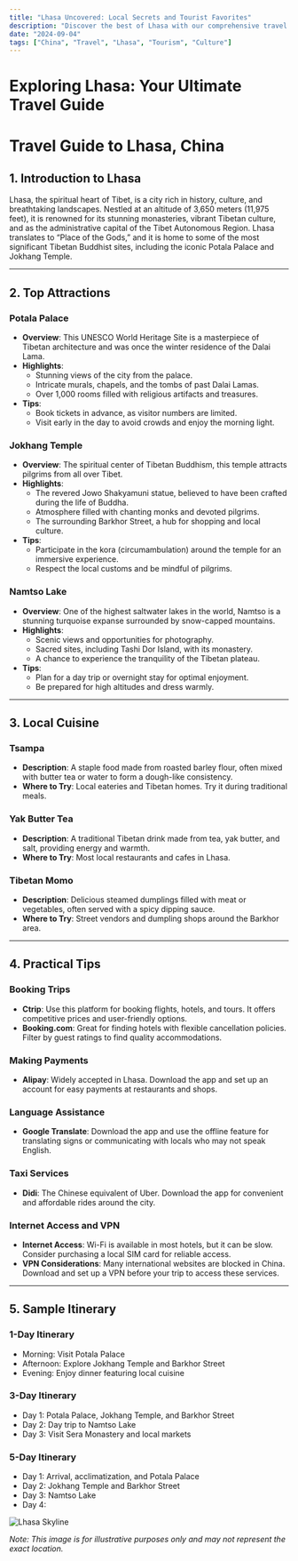 ```yaml
---
title: "Lhasa Uncovered: Local Secrets and Tourist Favorites"
description: "Discover the best of Lhasa with our comprehensive travel guide. Explore top attractions, savor local cuisine, and get insider tips for an unforgettable Chinese adventure."
date: "2024-09-04"
tags: ["China", "Travel", "Lhasa", "Tourism", "Culture"]
---
```


# Exploring Lhasa: Your Ultimate Travel Guide

# Travel Guide to Lhasa, China

## 1. Introduction to Lhasa
Lhasa, the spiritual heart of Tibet, is a city rich in history, culture, and breathtaking landscapes. Nestled at an altitude of 3,650 meters (11,975 feet), it is renowned for its stunning monasteries, vibrant Tibetan culture, and as the administrative capital of the Tibet Autonomous Region. Lhasa translates to “Place of the Gods,” and it is home to some of the most significant Tibetan Buddhist sites, including the iconic Potala Palace and Jokhang Temple.

---

## 2. Top Attractions

### Potala Palace
- **Overview**: This UNESCO World Heritage Site is a masterpiece of Tibetan architecture and was once the winter residence of the Dalai Lama. 
- **Highlights**: 
  - Stunning views of the city from the palace.
  - Intricate murals, chapels, and the tombs of past Dalai Lamas.
  - Over 1,000 rooms filled with religious artifacts and treasures.
- **Tips**: 
  - Book tickets in advance, as visitor numbers are limited.
  - Visit early in the day to avoid crowds and enjoy the morning light.

### Jokhang Temple
- **Overview**: The spiritual center of Tibetan Buddhism, this temple attracts pilgrims from all over Tibet.
- **Highlights**: 
  - The revered Jowo Shakyamuni statue, believed to have been crafted during the life of Buddha.
  - Atmosphere filled with chanting monks and devoted pilgrims.
  - The surrounding Barkhor Street, a hub for shopping and local culture.
- **Tips**: 
  - Participate in the kora (circumambulation) around the temple for an immersive experience.
  - Respect the local customs and be mindful of pilgrims.

### Namtso Lake
- **Overview**: One of the highest saltwater lakes in the world, Namtso is a stunning turquoise expanse surrounded by snow-capped mountains.
- **Highlights**: 
  - Scenic views and opportunities for photography.
  - Sacred sites, including Tashi Dor Island, with its monastery.
  - A chance to experience the tranquility of the Tibetan plateau.
- **Tips**: 
  - Plan for a day trip or overnight stay for optimal enjoyment.
  - Be prepared for high altitudes and dress warmly.

---

## 3. Local Cuisine

### Tsampa
- **Description**: A staple food made from roasted barley flour, often mixed with butter tea or water to form a dough-like consistency.
- **Where to Try**: Local eateries and Tibetan homes. Try it during traditional meals.

### Yak Butter Tea
- **Description**: A traditional Tibetan drink made from tea, yak butter, and salt, providing energy and warmth.
- **Where to Try**: Most local restaurants and cafes in Lhasa.

### Tibetan Momo
- **Description**: Delicious steamed dumplings filled with meat or vegetables, often served with a spicy dipping sauce.
- **Where to Try**: Street vendors and dumpling shops around the Barkhor area.

---

## 4. Practical Tips

### Booking Trips
- **Ctrip**: Use this platform for booking flights, hotels, and tours. It offers competitive prices and user-friendly options.
- **Booking.com**: Great for finding hotels with flexible cancellation policies. Filter by guest ratings to find quality accommodations.

### Making Payments
- **Alipay**: Widely accepted in Lhasa. Download the app and set up an account for easy payments at restaurants and shops. 

### Language Assistance
- **Google Translate**: Download the app and use the offline feature for translating signs or communicating with locals who may not speak English.

### Taxi Services
- **Didi**: The Chinese equivalent of Uber. Download the app for convenient and affordable rides around the city.

### Internet Access and VPN
- **Internet Access**: Wi-Fi is available in most hotels, but it can be slow. Consider purchasing a local SIM card for reliable access.
- **VPN Considerations**: Many international websites are blocked in China. Download and set up a VPN before your trip to access these services.

---

## 5. Sample Itinerary

### 1-Day Itinerary
- Morning: Visit Potala Palace
- Afternoon: Explore Jokhang Temple and Barkhor Street
- Evening: Enjoy dinner featuring local cuisine

### 3-Day Itinerary
- Day 1: Potala Palace, Jokhang Temple, and Barkhor Street
- Day 2: Day trip to Namtso Lake
- Day 3: Visit Sera Monastery and local markets

### 5-Day Itinerary
- Day 1: Arrival, acclimatization, and Potala Palace
- Day 2: Jokhang Temple and Barkhor Street
- Day 3: Namtso Lake
- Day 4:

<img src="https://source.unsplash.com/1600x900/?Lhasa,cityscape" alt="Lhasa Skyline" loading="lazy">

*Note: This image is for illustrative purposes only and may not represent the exact location.*

